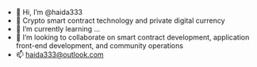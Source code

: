 - 👋 Hi, I’m @haida333
- 👀 Crypto smart contract technology and private digital currency
- 🌱 I’m currently learning ...
- 💞️ I’m looking to collaborate on smart contract development, application front-end development, and community operations
- 📫 haida333@outlook.com

<!---
haida333/haida333 is a ✨ special ✨ repository because its `README.md` (this file) appears on your GitHub profile.
You can click the Preview link to take a look at your changes.
--->
